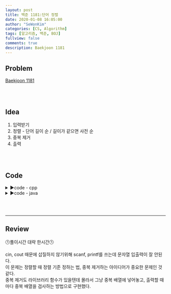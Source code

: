 ```yaml
---
layout: post
title: 백준 1181:단어 정렬
date: 2020-01-08 16:05:00
author: "SeWonKim"
categories: [CS, Algorithm]
tags: [알고리즘, 백준, BOJ]
fullview: false
comments: true
description: Baekjoon 1181
---
```


## Problem

[Baekjoon 1181](https://www.acmicpc.net/problem/1181)

&nbsp;  
&nbsp;
## Idea

1. 입력받기
2. 정렬 - 단어 길이 순 / 길이가 같으면 사전 순
3. 중복 제거
4. 출력

&nbsp;  
&nbsp;
## Code


<details>
<summary>▶️code - cpp</summary>
<div markdown="1">

```cpp
#include <iostream>
#include <vector>
#include <string>
#include <algorithm>

using namespace std;

// sort 
int comp(const string &s1, const string &s2){
	
	// 사이즈가 같으면 사전순 
	if(s1.size() == s2.size()){
		return s1 < s2;
	}
	
	// 사이즈가 작은 순 
	return s1.size() < s2.size();
} 

int main() {
	
	int n;
	scanf("%d", &n);
	
	vector<string> words;
	
	while(n--){
		string str;
		cin >> str;
		words.push_back(str);	
	}
	
	// 1. 정렬
	sort(words.begin(), words.end(), comp);
		
	vector<string> dup;
	for(int i=0; i<words.size(); i++){
		
		// 2. 중복 제거
		bool isDup = false;
		for(int k=0; k<dup.size(); k++){
			if(dup[k] == words[i]){
				isDup = true;
				break;
			}
		}
		
		if(!isDup){
			printf("%s\n", words[i].c_str());
			dup.push_back(words[i]);
		}
	}
	
	return 0;
}
```

</div>
</details>



<details>
<summary>▶️code - java</summary>
<div markdown="1">

- String 배열은 Arrays.sort()하면 사전순으로 정렬된다.
- Comparator를 사용해 길이로 먼저 비교해주고, 사전순으로 정렬할 때에는 str1.compareTo(str2) 를 사용해 정렬해준다.
- 중복제거하여 출력하는 로직! Set에 넣어주지 않아도 된다.

```java
import java.util.Arrays;
import java.util.Comparator;
import java.util.Scanner;

public class Main {

	public static void main(String[] args) throws Exception {
		Scanner sc = new Scanner(System.in);
		int N = Integer.parseInt(sc.nextLine());

		// 1. String 배열에 단어 저장
		String[] words = new String[N];
		for (int i = 0; i < N; i++) {
			words[i] = sc.nextLine();
		}

		// 2. 단어 정렬
		Arrays.sort(words, new Comparator<String>() {
			@Override
			public int compare(String o1, String o2) {
				if (o1.length() == o2.length()) {
					return o1.compareTo(o2); // 사전 순으로
				}
				return o1.length() - o2.length(); // 길이가 짧은 순으로
			}
		});

		// 3. 중복제거하여 출력
		String str = words[0];
		System.out.println(str);
		for (int i = 1; i < N; i++) {
			if (words[i].equals(str)) {
				continue;
			}
			System.out.println(words[i]);
			str = words[i];
		}
	}

}

```

</div>
</details>

&nbsp;  
&nbsp;

---

## Review
🕒풀이시간 대략 한시간🕒 

cin, cout 때문에 삽질하지 않기위해 scanf, printf를 쓰는데 문자열 입출력이 잘 안된다.    
이 문제는 정렬할 때 정렬 기준 정하는 법, 중복 제거하는 아이디어가 중요한 문제인 것 같다.     
중복 제거도 라이브러리 함수가 있을텐데 몰라서 그냥 중복 배열에 넣어놓고, 출력할 때마다 중복 배열을 검사하는 방법으로 구현했다.

